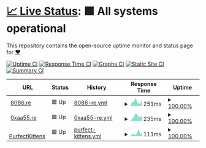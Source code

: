 # [📈 Live Status](https://kittygirlyy.github.io/status): <!--live status--> **🟩 All systems operational**

This repository contains the open-source uptime monitor and status page for [❤](8086.re)

[![Uptime CI](https://github.com/kittygirlyy/status/workflows/Uptime%20CI/badge.svg)](https://github.com/kittygirlyy/status/actions?query=workflow%3A%22Uptime+CI%22)
[![Response Time CI](https://github.com/kittygirlyy/status/workflows/Response%20Time%20CI/badge.svg)](https://github.com/kittygirlyy/status/actions?query=workflow%3A%22Response+Time+CI%22)
[![Graphs CI](https://github.com/kittygirlyy/status/workflows/Graphs%20CI/badge.svg)](https://github.com/kittygirlyy/status/actions?query=workflow%3A%22Graphs+CI%22)
[![Static Site CI](https://github.com/kittygirlyy/status/workflows/Static%20Site%20CI/badge.svg)](https://github.com/kittygirlyy/status/actions?query=workflow%3A%22Static+Site+CI%22)
[![Summary CI](https://github.com/kittygirlyy/status/workflows/Summary%20CI/badge.svg)](https://github.com/kittygirlyy/status/actions?query=workflow%3A%22Summary+CI%22)

<!--start: status pages-->
<!-- This summary is generated by Upptime (https://github.com/upptime/upptime) -->
<!-- Do not edit this manually, your changes will be overwritten -->
<!-- prettier-ignore -->
| URL | Status | History | Response Time | Uptime |
| --- | ------ | ------- | ------------- | ------ |
| <img alt="" src="https://icons.duckduckgo.com/ip3/8086.re.ico" height="13"> [8086.re](https://8086.re) | 🟩 Up | [8086-re.yml](https://github.com/kittygirlyy/status/commits/HEAD/history/8086-re.yml) | <details><summary><img alt="Response time graph" src="./graphs/8086-re/response-time-week.png" height="20"> 251ms</summary><br><a href="https://kittygirlyy.github.io/status/history/8086-re"><img alt="Response time 357" src="https://img.shields.io/endpoint?url=https%3A%2F%2Fraw.githubusercontent.com%2Fkittygirlyy%2Fstatus%2FHEAD%2Fapi%2F8086-re%2Fresponse-time.json"></a><br><a href="https://kittygirlyy.github.io/status/history/8086-re"><img alt="24-hour response time 357" src="https://img.shields.io/endpoint?url=https%3A%2F%2Fraw.githubusercontent.com%2Fkittygirlyy%2Fstatus%2FHEAD%2Fapi%2F8086-re%2Fresponse-time-day.json"></a><br><a href="https://kittygirlyy.github.io/status/history/8086-re"><img alt="7-day response time 251" src="https://img.shields.io/endpoint?url=https%3A%2F%2Fraw.githubusercontent.com%2Fkittygirlyy%2Fstatus%2FHEAD%2Fapi%2F8086-re%2Fresponse-time-week.json"></a><br><a href="https://kittygirlyy.github.io/status/history/8086-re"><img alt="30-day response time 650" src="https://img.shields.io/endpoint?url=https%3A%2F%2Fraw.githubusercontent.com%2Fkittygirlyy%2Fstatus%2FHEAD%2Fapi%2F8086-re%2Fresponse-time-month.json"></a><br><a href="https://kittygirlyy.github.io/status/history/8086-re"><img alt="1-year response time 357" src="https://img.shields.io/endpoint?url=https%3A%2F%2Fraw.githubusercontent.com%2Fkittygirlyy%2Fstatus%2FHEAD%2Fapi%2F8086-re%2Fresponse-time-year.json"></a></details> | <details><summary><a href="https://kittygirlyy.github.io/status/history/8086-re">100.00%</a></summary><a href="https://kittygirlyy.github.io/status/history/8086-re"><img alt="All-time uptime 99.97%" src="https://img.shields.io/endpoint?url=https%3A%2F%2Fraw.githubusercontent.com%2Fkittygirlyy%2Fstatus%2FHEAD%2Fapi%2F8086-re%2Fuptime.json"></a><br><a href="https://kittygirlyy.github.io/status/history/8086-re"><img alt="24-hour uptime 100.00%" src="https://img.shields.io/endpoint?url=https%3A%2F%2Fraw.githubusercontent.com%2Fkittygirlyy%2Fstatus%2FHEAD%2Fapi%2F8086-re%2Fuptime-day.json"></a><br><a href="https://kittygirlyy.github.io/status/history/8086-re"><img alt="7-day uptime 100.00%" src="https://img.shields.io/endpoint?url=https%3A%2F%2Fraw.githubusercontent.com%2Fkittygirlyy%2Fstatus%2FHEAD%2Fapi%2F8086-re%2Fuptime-week.json"></a><br><a href="https://kittygirlyy.github.io/status/history/8086-re"><img alt="30-day uptime 100.00%" src="https://img.shields.io/endpoint?url=https%3A%2F%2Fraw.githubusercontent.com%2Fkittygirlyy%2Fstatus%2FHEAD%2Fapi%2F8086-re%2Fuptime-month.json"></a><br><a href="https://kittygirlyy.github.io/status/history/8086-re"><img alt="1-year uptime 99.97%" src="https://img.shields.io/endpoint?url=https%3A%2F%2Fraw.githubusercontent.com%2Fkittygirlyy%2Fstatus%2FHEAD%2Fapi%2F8086-re%2Fuptime-year.json"></a></details>
| <img alt="" src="https://icons.duckduckgo.com/ip3/meow.0xaa55.re.ico" height="13"> [0xaa55.re](https://meow.0xaa55.re) | 🟩 Up | [0xaa55-re.yml](https://github.com/kittygirlyy/status/commits/HEAD/history/0xaa55-re.yml) | <details><summary><img alt="Response time graph" src="./graphs/0xaa55-re/response-time-week.png" height="20"> 235ms</summary><br><a href="https://kittygirlyy.github.io/status/history/0xaa55-re"><img alt="Response time 251" src="https://img.shields.io/endpoint?url=https%3A%2F%2Fraw.githubusercontent.com%2Fkittygirlyy%2Fstatus%2FHEAD%2Fapi%2F0xaa55-re%2Fresponse-time.json"></a><br><a href="https://kittygirlyy.github.io/status/history/0xaa55-re"><img alt="24-hour response time 228" src="https://img.shields.io/endpoint?url=https%3A%2F%2Fraw.githubusercontent.com%2Fkittygirlyy%2Fstatus%2FHEAD%2Fapi%2F0xaa55-re%2Fresponse-time-day.json"></a><br><a href="https://kittygirlyy.github.io/status/history/0xaa55-re"><img alt="7-day response time 235" src="https://img.shields.io/endpoint?url=https%3A%2F%2Fraw.githubusercontent.com%2Fkittygirlyy%2Fstatus%2FHEAD%2Fapi%2F0xaa55-re%2Fresponse-time-week.json"></a><br><a href="https://kittygirlyy.github.io/status/history/0xaa55-re"><img alt="30-day response time 247" src="https://img.shields.io/endpoint?url=https%3A%2F%2Fraw.githubusercontent.com%2Fkittygirlyy%2Fstatus%2FHEAD%2Fapi%2F0xaa55-re%2Fresponse-time-month.json"></a><br><a href="https://kittygirlyy.github.io/status/history/0xaa55-re"><img alt="1-year response time 251" src="https://img.shields.io/endpoint?url=https%3A%2F%2Fraw.githubusercontent.com%2Fkittygirlyy%2Fstatus%2FHEAD%2Fapi%2F0xaa55-re%2Fresponse-time-year.json"></a></details> | <details><summary><a href="https://kittygirlyy.github.io/status/history/0xaa55-re">100.00%</a></summary><a href="https://kittygirlyy.github.io/status/history/0xaa55-re"><img alt="All-time uptime 100.00%" src="https://img.shields.io/endpoint?url=https%3A%2F%2Fraw.githubusercontent.com%2Fkittygirlyy%2Fstatus%2FHEAD%2Fapi%2F0xaa55-re%2Fuptime.json"></a><br><a href="https://kittygirlyy.github.io/status/history/0xaa55-re"><img alt="24-hour uptime 100.00%" src="https://img.shields.io/endpoint?url=https%3A%2F%2Fraw.githubusercontent.com%2Fkittygirlyy%2Fstatus%2FHEAD%2Fapi%2F0xaa55-re%2Fuptime-day.json"></a><br><a href="https://kittygirlyy.github.io/status/history/0xaa55-re"><img alt="7-day uptime 100.00%" src="https://img.shields.io/endpoint?url=https%3A%2F%2Fraw.githubusercontent.com%2Fkittygirlyy%2Fstatus%2FHEAD%2Fapi%2F0xaa55-re%2Fuptime-week.json"></a><br><a href="https://kittygirlyy.github.io/status/history/0xaa55-re"><img alt="30-day uptime 100.00%" src="https://img.shields.io/endpoint?url=https%3A%2F%2Fraw.githubusercontent.com%2Fkittygirlyy%2Fstatus%2FHEAD%2Fapi%2F0xaa55-re%2Fuptime-month.json"></a><br><a href="https://kittygirlyy.github.io/status/history/0xaa55-re"><img alt="1-year uptime 100.00%" src="https://img.shields.io/endpoint?url=https%3A%2F%2Fraw.githubusercontent.com%2Fkittygirlyy%2Fstatus%2FHEAD%2Fapi%2F0xaa55-re%2Fuptime-year.json"></a></details>
| <img alt="" src="https://icons.duckduckgo.com/ip3/purfectkittens.github.io.ico" height="13"> [PurfectKittens](https://purfectkittens.github.io/kittens-website/) | 🟩 Up | [purfect-kittens.yml](https://github.com/kittygirlyy/status/commits/HEAD/history/purfect-kittens.yml) | <details><summary><img alt="Response time graph" src="./graphs/purfect-kittens/response-time-week.png" height="20"> 111ms</summary><br><a href="https://kittygirlyy.github.io/status/history/purfect-kittens"><img alt="Response time 96" src="https://img.shields.io/endpoint?url=https%3A%2F%2Fraw.githubusercontent.com%2Fkittygirlyy%2Fstatus%2FHEAD%2Fapi%2Fpurfect-kittens%2Fresponse-time.json"></a><br><a href="https://kittygirlyy.github.io/status/history/purfect-kittens"><img alt="24-hour response time 149" src="https://img.shields.io/endpoint?url=https%3A%2F%2Fraw.githubusercontent.com%2Fkittygirlyy%2Fstatus%2FHEAD%2Fapi%2Fpurfect-kittens%2Fresponse-time-day.json"></a><br><a href="https://kittygirlyy.github.io/status/history/purfect-kittens"><img alt="7-day response time 111" src="https://img.shields.io/endpoint?url=https%3A%2F%2Fraw.githubusercontent.com%2Fkittygirlyy%2Fstatus%2FHEAD%2Fapi%2Fpurfect-kittens%2Fresponse-time-week.json"></a><br><a href="https://kittygirlyy.github.io/status/history/purfect-kittens"><img alt="30-day response time 104" src="https://img.shields.io/endpoint?url=https%3A%2F%2Fraw.githubusercontent.com%2Fkittygirlyy%2Fstatus%2FHEAD%2Fapi%2Fpurfect-kittens%2Fresponse-time-month.json"></a><br><a href="https://kittygirlyy.github.io/status/history/purfect-kittens"><img alt="1-year response time 96" src="https://img.shields.io/endpoint?url=https%3A%2F%2Fraw.githubusercontent.com%2Fkittygirlyy%2Fstatus%2FHEAD%2Fapi%2Fpurfect-kittens%2Fresponse-time-year.json"></a></details> | <details><summary><a href="https://kittygirlyy.github.io/status/history/purfect-kittens">100.00%</a></summary><a href="https://kittygirlyy.github.io/status/history/purfect-kittens"><img alt="All-time uptime 100.00%" src="https://img.shields.io/endpoint?url=https%3A%2F%2Fraw.githubusercontent.com%2Fkittygirlyy%2Fstatus%2FHEAD%2Fapi%2Fpurfect-kittens%2Fuptime.json"></a><br><a href="https://kittygirlyy.github.io/status/history/purfect-kittens"><img alt="24-hour uptime 100.00%" src="https://img.shields.io/endpoint?url=https%3A%2F%2Fraw.githubusercontent.com%2Fkittygirlyy%2Fstatus%2FHEAD%2Fapi%2Fpurfect-kittens%2Fuptime-day.json"></a><br><a href="https://kittygirlyy.github.io/status/history/purfect-kittens"><img alt="7-day uptime 100.00%" src="https://img.shields.io/endpoint?url=https%3A%2F%2Fraw.githubusercontent.com%2Fkittygirlyy%2Fstatus%2FHEAD%2Fapi%2Fpurfect-kittens%2Fuptime-week.json"></a><br><a href="https://kittygirlyy.github.io/status/history/purfect-kittens"><img alt="30-day uptime 100.00%" src="https://img.shields.io/endpoint?url=https%3A%2F%2Fraw.githubusercontent.com%2Fkittygirlyy%2Fstatus%2FHEAD%2Fapi%2Fpurfect-kittens%2Fuptime-month.json"></a><br><a href="https://kittygirlyy.github.io/status/history/purfect-kittens"><img alt="1-year uptime 100.00%" src="https://img.shields.io/endpoint?url=https%3A%2F%2Fraw.githubusercontent.com%2Fkittygirlyy%2Fstatus%2FHEAD%2Fapi%2Fpurfect-kittens%2Fuptime-year.json"></a></details>

<!--end: status pages-->
